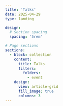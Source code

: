 ```yaml
---
title: 'Talks'
date: 2025-04-29
type: landing

design:
  # Section spacing
  spacing: '5rem'

# Page sections
sections:
  - block: collection
    content:
      title: Talks
      filters:
        folders:
          - event
    design:
      view: article-grid
      fill_image: true
      columns: 3
---
```

